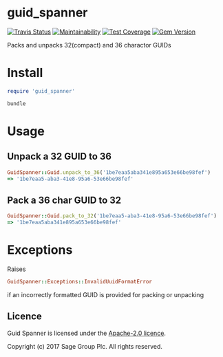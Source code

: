 # guid_spanner

[![Travis Status](https://travis-ci.org/Sage/guid_spanner.svg?branch=master)](https://travis-ci.org/Sage/guid_spanner)
[![Maintainability](https://api.codeclimate.com/v1/badges/8d12a8e1ea18edf6297c/maintainability)](https://codeclimate.com/github/Sage/guid_spanner/maintainability)
[![Test Coverage](https://api.codeclimate.com/v1/badges/8d12a8e1ea18edf6297c/test_coverage)](https://codeclimate.com/github/Sage/guid_spanner/test_coverage)
[![Gem Version](https://badge.fury.io/rb/guid_spanner.png)](http://badge.fury.io/rb/guid_spanner)

Packs and unpacks 32(compact) and 36 charactor GUIDs

# Install
```ruby
require 'guid_spanner'
```
```ruby
bundle
```

# Usage
## Unpack a 32 GUID to 36
```ruby
GuidSpanner::Guid.unpack_to_36('1be7eaa5aba341e895a653e66be98fef')
=> '1be7eaa5-aba3-41e8-95a6-53e66be98fef'
```
## Pack a 36 char GUID to 32
```ruby
GuidSpanner::Guid.pack_to_32('1be7eaa5-aba3-41e8-95a6-53e66be98fef')
=> '1be7eaa5aba341e895a653e66be98fef'
```
# Exceptions
Raises
```ruby
GuidSpanner::Exceptions::InvalidUuidFormatError
``` 
if an incorrectly formatted GUID is provided for packing or unpacking

## Licence

Guid Spanner is licensed under the [Apache-2.0 licence](https://github.com/Sage/guid_spanner/blob/master/LICENSE).

Copyright (c) 2017 Sage Group Plc. All rights reserved.
